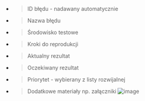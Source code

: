 * > ID błędu - nadawany automatycznie 
* > Nazwa błędu
* > Środowisko testowe
* > Kroki do reprodukcji
* > Aktualny rezultat
* > Oczekiwany rezultat
* > Priorytet - wybierany z listy rozwijalnej 
* > Dodatkowe materiały np. załączniki 
![image](https://user-images.githubusercontent.com/123332957/221978650-8f1ebcba-be34-4395-99cc-7a50d2e8960f.png)
